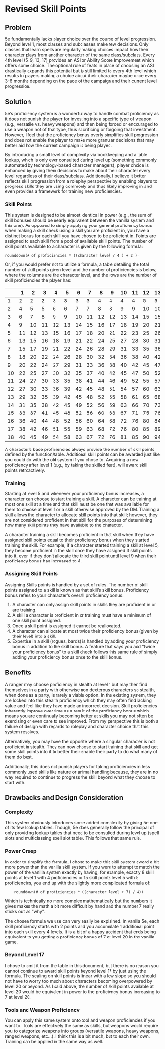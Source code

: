 # Revised Skill Points

## Problem

5e fundamentally lacks player choice over the course of level progression. Beyond level 1, most classes and subclasses make few decisions. Only classes that learn spells are regularly making choices impact how their character plays from another character of the same class/subclass. Every 4th level (5, 9, 13, 17) provides an ASI or Ability Score Improvement which offers some choice. The optional rule of feats in place of choosing an ASI drastically expands this potential but is still limited to every 4th level which results in players making a choice about their character maybe once every 3-6 months depending on the pace of the campaign and their current level progression.

## Solution

5e’s proficiency system is a wonderful way to handle combat proficiency as it does not punish the player for investing into a specific type of weapon (e.g., versatile vs. heavy weapons) and then being forced or encouraged to use a weapon not of that type, thus sacrificing or forgoing that investment. However, I feel that the proficiency bonus overly simplifies skill progression and does not enable the player to make more granular decisions that may better aid how the current campaign is being played.

By introducing a small level of complexity via bookkeeping and a table lookup, which is only ever consulted during level up (something commonly automated by technology-based character managers), player choice is enhanced by giving them decisions to make about their character every level regardless of their class/subclass. Additionally, I believe it better reflects skill progression from a roleplay perspective by enabling players to progress skills they are using commonly and thus likely improving in and even provides a framework for training new proficiencies.

### Skill Points

This system is designed to be almost identical in power (e.g., the sum of skill bonuses should be nearly equivalent between the vanilla system and this one). As opposed to simply applying your general proficiency bonus when making a skill check using a skill you are proficient in, you have a distinct bonus for each skill you have chosen to be proficient in. Points are assigned to each skill from a pool of available skill points. The number of skill points available to a character is given by the following formula:

```
rounddown(# of proficiencies * ((character level / 4 ) + 2 ))
```

Or, if you would prefer not to utilize a formula, a table detailing the total number of skill points given level and the number of proficiencies is below, where the columns are the character level, and the rows are the number of skill proficiencies the player has:

|   | 1 | 2 | 3 | 4 | 5 | 6 | 7 | 8 | 9 | 10 | 11 | 12 | 13 | 14 | 15 | 16 | 17 |
|---|---|---|---|---|---|---|---|---|---|---|---|---|---|---|---|---|---|
| 1 | 2 | 2 | 2 | 3 | 3 | 3 | 3 | 4 | 4 | 4 | 4 | 5 | 5 | 5 | 5 | 6 | 6 |
| 2 | 4 | 5 | 5 | 6 | 6 | 7 | 7 | 8 | 8 | 9 | 9 | 10 | 10 | 11 | 11 | 12 | 12 |
| 3 | 6 | 7 | 8 | 9 | 9 | 10 | 11 | 12 | 12 | 13 | 14 | 15 | 15 | 16 | 17 | 18 | 18 |
| 4 | 9 | 10 | 11 | 12 | 13 | 14 | 15 | 16 | 17 | 18 | 19 | 20 | 21 | 22 | 23 | 24 | 25 |
| 5 | 11 | 12 | 13 | 15 | 16 | 17 | 18 | 20 | 21 | 22 | 23 | 25 | 26 | 27 | 28 | 30 | 31 |
| 6 | 13 | 15 | 16 | 18 | 19 | 21 | 22 | 24 | 25 | 27 | 28 | 30 | 31 | 33 | 34 | 36 | 37 |
| 7 | 15 | 17 | 19 | 21 | 22 | 24 | 26 | 28 | 29 | 31 | 33 | 35 | 36 | 38 | 40 | 42 | 43 |
| 8 | 18 | 20 | 22 | 24 | 26 | 28 | 30 | 32 | 34 | 36 | 38 | 40 | 42 | 44 | 46 | 48 | 50 |
| 9 | 20 | 22 | 24 | 27 | 29 | 31 | 33 | 36 | 38 | 40 | 42 | 45 | 47 | 49 | 51 | 54 | 56 |
| 10 | 22 | 25 | 27 | 30 | 32 | 35 | 37 | 40 | 42 | 45 | 47 | 50 | 52 | 55 | 57 | 60 | 62 |
| 11 | 24 | 27 | 30 | 33 | 35 | 38 | 41 | 44 | 46 | 49 | 52 | 55 | 57 | 60 | 63 | 66 | 68 |
| 12 | 27 | 30 | 33 | 36 | 39 | 42 | 45 | 48 | 51 | 54 | 57 | 60 | 63 | 66 | 69 | 72 | 75 |
| 13 | 29 | 32 | 35 | 39 | 42 | 45 | 48 | 52 | 55 | 58 | 61 | 65 | 68 | 71 | 74 | 78 | 81 |
| 14 | 31 | 35 | 38 | 42 | 45 | 49 | 52 | 56 | 59 | 63 | 66 | 70 | 73 | 77 | 80 | 84 | 87 |
| 15 | 33 | 37 | 41 | 45 | 48 | 52 | 56 | 60 | 63 | 67 | 71 | 75 | 78 | 82 | 86 | 90 | 93 |
| 16 | 36 | 40 | 44 | 48 | 52 | 56 | 60 | 64 | 68 | 72 | 76 | 80 | 84 | 88 | 92 | 96 | 100 |
| 17 | 38 | 42 | 46 | 51 | 55 | 59 | 63 | 68 | 72 | 76 | 80 | 85 | 89 | 93 | 97 | 102 | 106 |
| 18 | 40 | 45 | 49 | 54 | 58 | 63 | 67 | 72 | 76 | 81 | 85 | 90 | 94 | 99 | 103 | 108 | 112 |

A character’s base proficiencies always provide the number of skill points defined by the function/table. Additional skill points can be awarded just like you could do with the old system if you chose to. Acquiring a new proficiency after level 1 (e.g., by taking the skilled feat), will award skill points retroactively.

### Training

Starting at level 5 and whenever your proficiency bonus increases, a character can choose to start training a skill. A character can be training at most one skill at a time and that skill must be one that was available for them to choose at level 1 or a skill otherwise approved by the DM. Training a skill allows the character to allocate skill points into that skill; however, they are not considered proficient in that skill for the purposes of determining how many skill points they have available to the character.

A character training a skill becomes proficient in that skill when they have assigned skill points equal to their proficiency bonus when they started training the skill. For example, if a character started training a skill at level 5, they become proficient in the skill once they have assigned 3 skill points into it, even if they don’t allocate the third skill point until level 9 when their proficiency bonus has increased to 4.

### Assigning Skill Points

Assigning Skills points is handled by a set of rules. The number of skill points assigned to a skill is known as that skill’s skill bonus. Proficiency bonus refers to your character’s overall proficiency bonus.

1. A character can only assign skill points in skills they are proficient in or are training.
2. A skill a character is proficient in or training must have a minimum of one skill point assigned.
3. Once a skill point is assigned it cannot be reallocated.
4. A character can allocate at most twice their proficiency bonus (given by their level) into a skill.
1. Expertise in a skill (rogues, bards) is handled by adding your proficiency bonus in addition to the skill bonus. A feature that says you add “twice your proficiency bonus” to a skill check follows this same rule of simply adding your proficiency bonus once to the skill bonus.

## Benefits

A ranger may choose proficiency in stealth at level 1 but may then find themselves in a party with otherwise non dexterous characters so stealth, when done as a party, is rarely a viable option. In the existing system, they are locked into this stealth proficiency which they may often find lacking value and feel like they have made an incorrect decision. Skill proficiencies inherently improve over time as a result of the proficiency bonus which means you are continually becoming better at skills you may not often be exercising or even care to see improved. From my perspective this is both a failure of design with regards to roleplay and character choice that this system resolves.

Alternatively, you may have the opposite where a singular character is not proficient in stealth. They can now choose to start training that skill and get some skill points into it to better their enable their party to do what many of them do best.

Additionally, this does not punish players for taking proficiencies in less commonly used skills like nature or animal handling because, they are in no way required to continue to progress the skill beyond what they choose to start with.


## Drawbacks and Design Consideration

### Complexity

This system obviously introduces some added complexity by giving 5e one of its few lookup tables. Though, 5e does generally follow the principal of only providing lookup tables that need to be consulted during level up (spell slots and multiclassing spell slot table). This follows that same rule.

### Power Creep

In order to simplify the formula, I chose to make this skill system award a bit more power than the vanilla skill system. If you were to attempt to match the power of the vanilla system exactly by having, for example, exactly 8 skill points at level 1 with 4 proficiencies or 15 skill points level 5 with 5 proficiencies, you end up with the slightly more complicated formula of: 

```
    rounddown(# of proficiencies * ((character level + 7) / 4))
```

Which is technically no more complex mathematically but the numbers it gives makes the math a bit more difficult by hand and the number 7 really sticks out as “why”.

The chosen formula we use can very easily be explained. In vanilla 5e, each skill proficiency starts with 2 points and you accumulate 1 additional point into each skill every 4 levels. It is a bit of a happy accident that ends being equivalent to you getting a proficiency bonus of 7 at level 20 in the vanilla game.

### Beyond Level 17

I chose to omit it from the table in this document, but there is no reason you cannot continue to award skill points beyond level 17  by just using the formula. The scaling on skill points is linear with a low slope so you should not have to worry too much about characters becoming overpowered by level 20  or beyond. As I said above, the number of skill points available at level 20  would be equivalent in power to the proficiency bonus increasing to 7 at level 20. 

### Tools and Weapon Proficiency

You can apply this same system onto tool and weapon proficiencies if you want to. Tools are effectively the same as skills, but weapons would require you to categorize weapons into groups (versatile weapons, heavy weapons, ranged weapons, etc…). I think this is a bit much, but to each their own. Training can be applied in the same way as well.